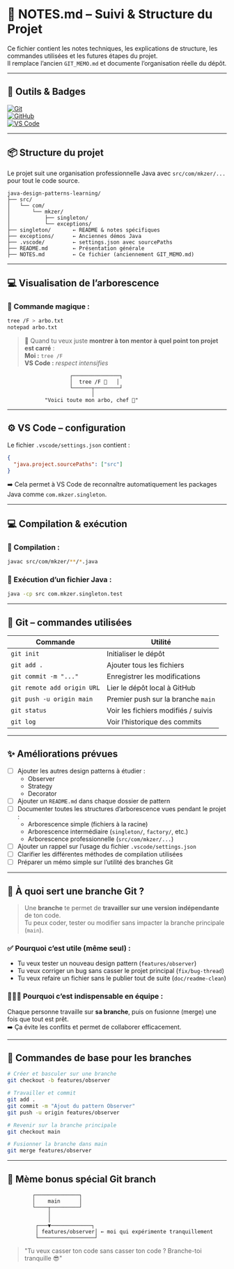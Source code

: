 # 📝 NOTES.md – Suivi & Structure du Projet

Ce fichier contient les notes techniques, les explications de structure, les commandes utilisées et les futures étapes du projet.  
Il remplace l’ancien `GIT_MEMO.md` et documente l’organisation réelle du dépôt.

---

## 🚀 Outils & Badges

[![Git](https://img.shields.io/badge/Git-%23f05033.svg?style=for-the-badge&logo=git&logoColor=white)](https://git-scm.com/)  
[![GitHub](https://img.shields.io/badge/GitHub-100000?style=for-the-badge&logo=github&logoColor=white)](https://github.com/mkzer/java-design-patterns-learning)  
[![VS Code](https://img.shields.io/badge/VS%20Code-007ACC?style=for-the-badge&logo=visual-studio-code&logoColor=white)](https://code.visualstudio.com/)

---

## 📦 Structure du projet

Le projet suit une organisation professionnelle Java avec `src/com/mkzer/...` pour tout le code source.

```
java-design-patterns-learning/
├── src/
│   └── com/
│       └── mkzer/
│           ├── singleton/
│           └── exceptions/
├── singleton/       ← README & notes spécifiques
├── exceptions/      ← Anciennes démos Java
├── .vscode/         ← settings.json avec sourcePaths
├── README.md        ← Présentation générale
├── NOTES.md         ← Ce fichier (anciennement GIT_MEMO.md)
```

---

## 💻 Visualisation de l’arborescence

### 📜 Commande magique :

```bash
tree /F > arbo.txt
notepad arbo.txt
```

> 💬 Quand tu veux juste **montrer à ton mentor à quel point ton projet est carré** :  
> **Moi :** `tree /F`  
> **VS Code :** *respect intensifies*

```
                    ┌───────────────┐
                    │  tree /F 🚀   │
                    └──────┬────────┘
                           │
            "Voici toute mon arbo, chef 🫡"
```

---

## ⚙️ VS Code – configuration

Le fichier `.vscode/settings.json` contient :

```json
{
  "java.project.sourcePaths": ["src"]
}
```

➡️ Cela permet à VS Code de reconnaître automatiquement les packages Java comme `com.mkzer.singleton`.

---

## 💻 Compilation & exécution

### 🔧 Compilation :

```bash
javac src/com/mkzer/**/*.java
```

### 🚀 Exécution d’un fichier Java :

```bash
java -cp src com.mkzer.singleton.test
```

---

## 🌱 Git – commandes utilisées

| Commande                     | Utilité                                       |
|------------------------------|-----------------------------------------------|
| `git init`                   | Initialiser le dépôt                         |
| `git add .`                  | Ajouter tous les fichiers                    |
| `git commit -m "..."`        | Enregistrer les modifications                |
| `git remote add origin URL`  | Lier le dépôt local à GitHub                 |
| `git push -u origin main`    | Premier push sur la branche `main`          |
| `git status`                 | Voir les fichiers modifiés / suivis         |
| `git log`                    | Voir l’historique des commits               |

---

## ✨ Améliorations prévues

- [ ] Ajouter les autres design patterns à étudier :
  - Observer
  - Strategy
  - Decorator
- [ ] Ajouter un `README.md` dans chaque dossier de pattern
- [ ] Documenter toutes les structures d’arborescence vues pendant le projet :
  - Arborescence simple (fichiers à la racine)
  - Arborescence intermédiaire (`singleton/`, `factory/`, etc.)
  - Arborescence professionnelle (`src/com/mkzer/...`)
- [ ] Ajouter un rappel sur l’usage du fichier `.vscode/settings.json`
- [ ] Clarifier les différentes méthodes de compilation utilisées
- [ ] Préparer un mémo simple sur l’utilité des branches Git

---

## 🌿 À quoi sert une branche Git ?

> Une **branche** te permet de **travailler sur une version indépendante** de ton code.  
> Tu peux coder, tester ou modifier sans impacter la branche principale (`main`).

### ✅ Pourquoi c’est utile (même seul) :

- Tu veux tester un nouveau design pattern (`features/observer`)
- Tu veux corriger un bug sans casser le projet principal (`fix/bug-thread`)
- Tu veux refaire un fichier sans le publier tout de suite (`doc/readme-clean`)

### 🧑‍🤝‍🧑 Pourquoi c’est indispensable en équipe :

Chaque personne travaille sur **sa branche**, puis on fusionne (merge) une fois que tout est prêt.  
➡️ Ça évite les conflits et permet de collaborer efficacement.

---

## 🔧 Commandes de base pour les branches

```bash
# Créer et basculer sur une branche
git checkout -b features/observer

# Travailler et commit
git add .
git commit -m "Ajout du pattern Observer"
git push -u origin features/observer

# Revenir sur la branche principale
git checkout main

# Fusionner la branche dans main
git merge features/observer
```

---

## 🌳 Mème bonus spécial Git branch

```
        ┌──────────────┐
        │    main      │
        └────┬─────────┘
             │
             │
         ┌───▼─────────────┐
         │ features/observer│ ← moi qui expérimente tranquillement
         └──────────────────┘
```

> "Tu veux casser ton code sans casser ton code ? Branche-toi tranquille 😎"
